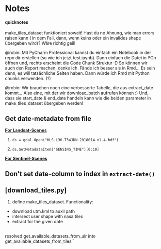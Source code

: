 # Notes
#### quicknotes

make_tiles_dataset funktioniert soweit! Hast du ne Ahnung, wie man errors raisen kann (
in dem Fall, dann, wenn keins oder ein invalides shape übergeben wird)? Wäre richtig geil!

@robin: Mit PyCharm Professional kannst du einfach ein Notebook in der repo dir 
erstellen (so wie ich jetzt test.ipynb). Dann einfach die Datei in PCh öffnen und, rechts
erscheint die Code Chunk Struktur :D So können wir auch den Report machen, denke ich. Fände 
ich besser als in Rmd... Es sein denn, es will tatsächliche Seiten haben. Dann würde ich 
Rmd mit Python chunks verwenden. (?)

@robin: Wir brauchen noch eine verbesserte Tabelle, die aus extract_date kommt... Also eine,
mit der wir downloac_batch aufrufen können :) Und, dass sie start_date & end_date handeln kann
wie die beiden parameter in make_tiles_dataset übergeben werden!


## Get date-metadate from file

**<ins> For Landsat-Scenes </ins>**

1. `ds = gdal.Open("HLS.L30.T34JDN.2018014.v1.4.hdf")`

2. `ds.GetMetadataItem("SENSING_TIME")[0:10]`

**<ins> For Sentinel-Scenes </ins>**

## Don't set date-column to index in `extract-date()`

## [download_tiles.py]

1. define make_tiles_dataset. Functionality:
+ download utm.kml to auxil path
+ intersect user shape with nasa tiles
+ extract for the given date

<br> 
resolved get_available_datasets_from_ulr into get_available_datasets_from_tiles``